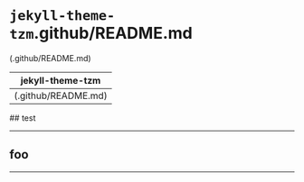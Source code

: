 # <code>jekyll-theme-tzm</code>.github/README.md
(.github/README.md)

| jekyll-theme-tzm |
|----------|
| (.github/README.md) |


\## test

****
## foo
****
